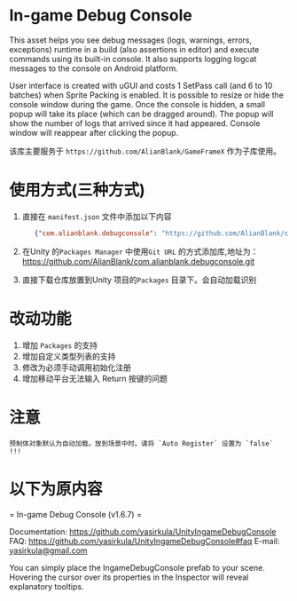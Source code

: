 # In-game Debug Console

This asset helps you see debug messages (logs, warnings, errors, exceptions) runtime in a build (also assertions in editor) and execute commands using its built-in console. It also supports logging logcat messages to the console on Android platform.

User interface is created with uGUI and costs 1 SetPass call (and 6 to 10 batches) when Sprite Packing is enabled. It is possible to resize or hide the console window during the game. Once the console is hidden, a small popup will take its place (which can be dragged around). The popup will show the number of logs that arrived since it had appeared. Console window will reappear after clicking the popup.

该库主要服务于 `https://github.com/AlianBlank/GameFrameX` 作为子库使用。


# 使用方式(三种方式)
1. 直接在 `manifest.json` 文件中添加以下内容
   ```json
      {"com.alianblank.debugconsole": "https://github.com/AlianBlank/com.alianblank.debugconsole.git"}
    ```
2. 在Unity 的`Packages Manager` 中使用`Git URL` 的方式添加库,地址为：https://github.com/AlianBlank/com.alianblank.debugconsole.git

3. 直接下载仓库放置到Unity 项目的`Packages` 目录下。会自动加载识别

# 改动功能

1. 增加 `Packages` 的支持
2. 增加自定义类型列表的支持
3. 修改为必须手动调用初始化注册
4. 增加移动平台无法输入 Return 按键的问题
# 注意

    预制体对象默认为自动加载。放到场景中时。请将 `Auto Register` 设置为 `false` !!!

# 以下为原内容
= In-game Debug Console (v1.6.7) =

Documentation: https://github.com/yasirkula/UnityIngameDebugConsole
FAQ: https://github.com/yasirkula/UnityIngameDebugConsole#faq
E-mail: yasirkula@gmail.com

You can simply place the IngameDebugConsole prefab to your scene. Hovering the cursor over its properties in the Inspector will reveal explanatory tooltips.